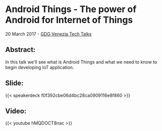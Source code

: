 # Android Things - The power of Android for Internet of Things


20 March 2017 - [GDG Venezia Tech Talks](https://www.eventbrite.it/e/biglietti-gdg-venezia-tech-talks-android-things-rxjava-32671538451#)

## Abstract:
In this talk we'll see what is Android Things and what we need to know to begin developing IoT application.

## Slide:
{{< speakerdeck f0f392cbe06d4bc28ca0909116e8f860 >}}

## Video: 
{{< youtube hMQDOCT8nac >}}
